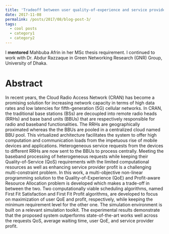 ```yaml
---
title: 'Tradeoff between user quality-of-experience and service provider profit in 5G cloud radio access network'
date: 2017-11-08
permalink: /posts/2017/08/blog-post-3/
tags:
  - cool posts
  - category1
  - category2
---
```


I **mentored** Mahbuba Afrin in her MSc thesis requirement. I continued to work with Dr. Abdur Razzaque in Green Networking Research (GNR) Group, University of Dhaka.

Abstract
======
In recent years, the Cloud Radio Access Network (CRAN) has become a promising solution for increasing network capacity in terms of high data rates and low latencies for fifth-generation (5G) cellular networks. In CRAN, the traditional base stations (BSs) are decoupled into remote radio heads (RRHs) and base band units (BBUs) that are respectively responsible for radio and baseband functionalities. The RRHs are geographically proximated whereas the the BBUs are pooled in a centralized cloud named BBU pool. This virtualized architecture facilitates the system to offer high computation and communication loads from the impetuous rise of mobile devices and applications. Heterogeneous service requests from the devices to different RRHs are now sent to the BBUs to process centrally. Meeting the baseband processing of heterogeneous requests while keeping their Quality-of-Service (QoS) requirements with the limited computational resources as well as enhancing service provider profit is a challenging multi-constraint problem. In this work, a multi-objective non-linear programming solution to the Quality-of-Experience (QoE) and Profit-aware Resource Allocation problem is developed which makes a trade-off in between the two. Two computationally viable scheduling algorithms, named First Fit Satisfaction and First Fit Profit algorithms, are developed to focus on maximization of user QoE and profit, respectively, while keeping the minimum requirement level for the other one. The simulation environment is built on a relevant simulation toolkit. The experimental results demonstrate that the proposed system outperforms state-of-the-art works well across the requests QoS, average waiting time, user QoE, and service provider profit.

